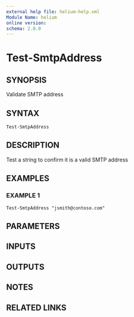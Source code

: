 ```yaml
---
external help file: helium-help.xml
Module Name: helium
online version:
schema: 2.0.0
---
```


# Test-SmtpAddress

## SYNOPSIS
Validate SMTP address

## SYNTAX

```
Test-SmtpAddress
```

## DESCRIPTION
Test a string to confirm it is a valid SMTP address

## EXAMPLES

### EXAMPLE 1
```
Test-SmtpAddress "jsmith@contoso.com"
```

## PARAMETERS

## INPUTS

## OUTPUTS

## NOTES

## RELATED LINKS
